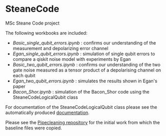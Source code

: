 # SteaneCode
MSc Steane Code project

The following workbooks are included:

 - *Basic_single_qubit_errors.ipynb* : confirms our understanding of the measurement and depolarizing error channel
 - *Egan_single_qubit_errors.ipynb* :  simulation of single qubit errors to compare a qiskit noise model with experiments by Egan
 - *Basic_two_qubit_errors.ipynb* : confirms our understanding of the two gate noise measured as a tensor product of a depolarising channel on each qubit
 - *Egan_two_qubit_errors.ipynb* : simulates the results shown in Egan's paper
 - *Bacon_Shor.ipynb* : simulation of the Bacon_Shor code using the SteaneCodeLogicalQubit class 

For documentation of the SteaneCodeLogicalQubit class please see the automatically produced [documentation](https://goldsmdn.github.io/SteaneCode/).

Please see the [Pipecleaning repository](https://github.com/goldsmdn/Pipecleaning_test) for the initial work from which the baseline files were copied.